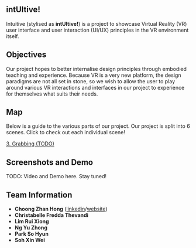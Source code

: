 ## intUItive!
Intuitive (stylised as **intUItive!**) is a project to showcase Virtual Reality (VR) user interface and user interaction (UI/UX) principles in the VR environment itself.

## Objectives
Our project hopes to better internalise design principles through embodied teaching and experience.
Because VR is a very new platform, the design paradigms are not all set in stone, so we wish to allow the user to play around various VR interactions and interfaces in our project to experience for themselves what suits their needs.

## Map
Below is a guide to the various parts of our project. Our project is split into 6 scenes. Click to check out each individual scene!

[3. Grabbing (TODO)](#)

## Screenshots and Demo

TODO: Video and Demo here. Stay tuned!

## Team Information
- **Choong Zhan Hong** ([linkedin](https://www.linkedin.com/in/choongzhanhong/)/[website](https://choongzhanhong.github.io/))
- **Christabelle Fredda Thevandi**
- **Lim Rui Xiong**
- **Ng Yu Zhong**
- **Park So Hyun**
- **Soh Xin Wei**